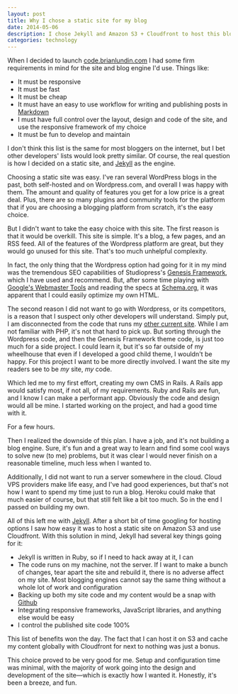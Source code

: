 ```yaml
---
layout: post
title: Why I chose a static site for my blog
date: 2014-05-06
description: I chose Jekyll and Amazon S3 + Cloudfront to host this blog as a static site. In this blog post, I explain why.
categories: technology
---
```

When I decided to launch [code.brianlundin.com](http://code.brianlundin.com) I had some firm requirements in mind for the site and blog engine I'd use. Things like:

* It must be responsive
* It must be fast
* It must be cheap
* It must have an easy to use workflow for writing and publishing posts in [Markdown](https://daringfireball.net/projects/markdown/basics)
* I must have full control over the layout, design and code of the site, and use the responsive framework of my choice
* It must be fun to develop and maintain

I don't think this list is the same for most bloggers on the internet, but I bet other developers' lists would look pretty similar. Of course, the real question is how I decided on a static site, and [Jekyll](http://jekyllrb.com) as the engine.

Choosing a static site was easy. I've ran several WordPress blogs in the past, both self-hosted and on Wordpress.com, and overall I was happy with them. The amount and quality of features you get for a low price is a great deal. Plus, there are so many plugins and community tools for the platform that if you are choosing a blogging platform from scratch, it's the easy choice.

But I didn't want to take the easy choice with this site. The first reason is that it would be overkill. This site is simple. It's a blog, a few pages, and an RSS feed. All of the features of the Wordpress platform are great, but they would go unused for this site. That's too much unhelpful complexity.

In fact, the only thing that the Wordpress option had going for it in my mind was the tremendous SEO capabilities of Studiopress's [Genesis Framework](http://my.studiopress.com/themes/genesis/), which I have used and recommend. But, after some time playing with [Google's Webmaster Tools](https://www.google.com/webmasters/tools/home) and reading the specs at [Schema.org](http://schema.org), it was apparent that I could easily optimize my own HTML.

The second reason I did not want to go with Wordpress, or its competitors, is a reason that I suspect only other developers will understand. Simply put, I am disconnected from the code that runs my [other current site](http://brianlundin.com). While I am not familiar with PHP, it's not that hard to pick up. But sorting through the Wordpress code, and then the Genesis Framework theme code, is just too much for a side project. I could learn it, but it's so far outside of my wheelhouse that even if I developed a good child theme, I wouldn't be happy. For this project I want to be more directly involved. I want the site my readers see to be *my* site, *my* code.

Which led me to my first effort, creating my own CMS in Rails. A Rails app would satisfy most, if not all, of my requirements. Ruby and Rails are fun, and I know I can make a performant app. Obviously the code and design would all be mine. I started working on the project, and had a good time with it.

For a few hours.

Then I realized the downside of this plan. I have a job, and it's not building a blog engine. Sure, it's fun and a great way to learn and find some cool ways to solve new (to me) problems, but it was clear I would never finish on a reasonable timeline, much less when I wanted to.

Additionally, I did not want to run a server somewhere in the cloud. Cloud VPS providers make life easy, and I've had good experiences, but that's not how I want to spend my time just to run a blog. Heroku could make that much easier of course, but that still felt like a bit too much. So in the end I passed on building my own.

All of this left me with [Jekyll](http://jekyllrb.com). After a short bit of time googling for hosting options I saw how easy it was to host a static site on Amazon S3 and use Cloudfront. With this solution in mind, Jekyll had several key things going for it:

* Jekyll is written in Ruby, so if I need to hack away at it, I can
* The code runs on my machine, not the server. If I want to make a bunch of changes, tear apart the site and rebuild it, there is no adverse affect on my site. Most blogging engines cannot say the same thing without a whole lot of work and configuration
* Backing up both my site code and my content would be a snap with [Github](https://github.com/blundin/code-blog)
* Integrating responsive frameworks, JavaScript libraries, and anything else would be easy
* I control the published site code 100%

This list of benefits won the day. The fact that I can host it on S3 and cache my content globally with Cloudfront for next to nothing was just a bonus.

This choice proved to be very good for me. Setup and configuration time was minimal, with the majority of work going into the design and development of the site—which is exactly how I wanted it. Honestly, it's been a breeze, and fun.
